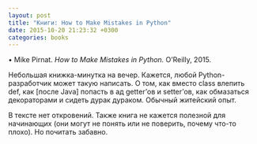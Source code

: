```yaml
---
layout: post
title: "Книги: How to Make Mistakes in Python"
date: 2015-10-20 21:23:32 +0300
categories: books
---
```

• Mike Pirnat. *How to Make Mistakes in Python.* O’Reilly, 2015.

Небольшая книжка-минутка на вечер. Кажется, любой Python-разработчик может такую написать. О том, как вместо class влепить def, как [после Java] попасть в ад getter’ов и setter’ов, как обмазаться декораторами и сидеть дурак дураком. Обычный житейский опыт.

В тексте нет откровений. Также книга не кажется полезной для начинающих (они могут не понять или не поверить, почему что-то плохо). Но почитать забавно.
